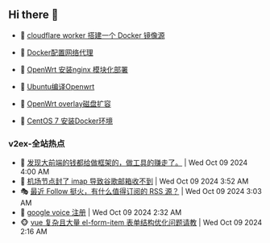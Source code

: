 ## Hi there 👋

<!--
**dkyg666/dkyg666** is a ✨ _special_ ✨ repository because its `README.md` (this file) appears on your GitHub profile.

Here are some ideas to get you started:

- 🔭 I’m currently working on ...
- 🌱 I’m currently learning ...
- 👯 I’m looking to collaborate on ...
- 🤔 I’m looking for help with ...
- 💬 Ask me about ...
- 📫 How to reach me: ...
- 😄 Pronouns: ...
- ⚡ Fun fact: ...
-->

<!-- BLOG-POST-LIST:START -->
- 🦩 [cloudflare worker 搭建一个 Docker 镜像源](http://blog.1996099.xyz/archives/cloudflare-worker-da-jian-yi-ge-docker-jing-xiang-zhan) 

- 🚦 [Docker配置网络代理](http://blog.1996099.xyz/archives/dockerpei-zhi-wang-luo-dai-li) 

- 🫶 [OpenWrt 安装nginx 模块化部署](http://blog.1996099.xyz/archives/openwrt-an-zhuang-nginx-mo-kuai-hua-bu-shu) 

- 🦄 [Ubuntu编译Openwrt](http://blog.1996099.xyz/archives/ubuntuzi-bian-yi-openwrt) 

- 🐻 [OpenWrt overlay磁盘扩容](http://blog.1996099.xyz/archives/openwrt-overlay) 

- 🤖 [CentOS 7 安装Docker环境](http://blog.1996099.xyz/archives/centos-docker) 
<!-- BLOG-POST-LIST:END -->

### v2ex-全站热点
<!-- v2ex:START -->
- 🥸 [发现大前端的钱都给做框架的，做工具的赚走了。](https://www.v2ex.com/t/1078525#reply3) | Wed Oct 09 2024 4:00 AM
- 🤗 [机场节点封了 imap 导致谷歌邮箱收不到](https://www.v2ex.com/t/1078523#reply1) | Wed Oct 09 2024 3:52 AM
- 🎭 [最近 Follow 挺火，有什么值得订阅的 RSS 源？](https://www.v2ex.com/t/1078500#reply13) | Wed Oct 09 2024 3:03 AM
- 🥷 [google voice 注册](https://www.v2ex.com/t/1078486#reply7) | Wed Oct 09 2024 2:32 AM
- 🐵 [vue 复杂且大量 el-form-item 表单结构优化问题请教](https://www.v2ex.com/t/1078477#reply11) | Wed Oct 09 2024 2:16 AM<!-- v2ex:END -->

